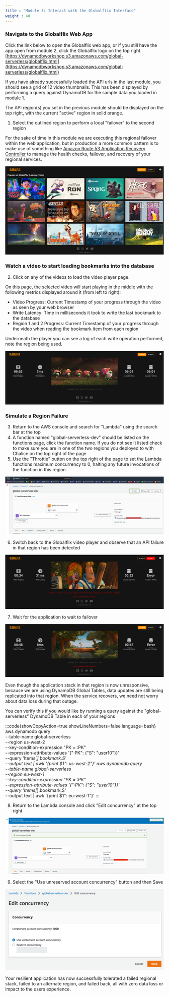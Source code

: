 ```yaml
---
title : "Module 3: Interact with the Globalflix Interface"
weight : 40
---
```


### Navigate to the Globalflix Web App
  Click the link below to open the Globalflix web app, or if you still have the app open from module 2, click the Globalflix logo on the top right. 
  [https://dynamodbworkshop.s3.amazonaws.com/global-serverless/globalflix.html](https://dynamodbworkshop.s3.amazonaws.com/global-serverless/globalflix.html)

If you have already successfully loaded the API urls in the last module, you should see a grid of 12 video thumbnails. This has been displayed by performing a query against DynamoDB for the sample data you loaded in module 1.

The API region(s) you set in the previous module should be displayed on the top right, with the current "active" region in solid orange. 

1. Select the outlined region to perform a local "failover" to the second region

For the sake of time in this module we are executing this regional failover within the web application, but in production a more common pattern is to make use of something like [Amazon Route 53 Application Recovery Controller](https://aws.amazon.com/route53/application-recovery-controller/) to manage the health checks, failover, and recovery of your regional services.

![globalflix](/static/images/global-serverless-application/module_3/globalflix.png)


### Watch a video to start loading bookmarks into the database

2. Click on any of the videos to load the video player page. 

On this page, the selected video will start playing in the middle with the following metrics displayed around it (from left to right):

* Video Progress: Current Timestamp of your progress through the video as seen by your web browser
* Write Latency: Time in milliseconds it took to write the last bookmark to the database
* Region 1 and 2 Progress: Current Timestamp of your progress through the video when reading the bookmark item from each region

Underneath the player you can see a log of each write operation performed, note the region being used.

![player](/static/images/global-serverless-application/module_3/player.png)


### Simulate a Region Failure

3. Return to the AWS console and search for "Lambda" using the search bar at the top
4. A function named "global-serverless-dev" should be listed on the functions page, click the function name. If you do not see it listed check to make sure you are in one of the two regions you deployed to with Chalice on the top right of the page
5. Use the "Throttle" button on the top right of the page to set the Lambda functions maximum concurrency to 0, halting any future invocations of the function in this region.

![lambda_throttle](/static/images/global-serverless-application/module_3/lambda_throttle.png)

6. Switch back to the Globalflix video player and observe that an API failure in that region has been detected

![ui_error](/static/images/global-serverless-application/module_3/ui_error.png)

7. Wait for the application to wait to failover

![ui_failover](/static/images/global-serverless-application/module_3/ui_failover.png)

Even though the application stack in that region is now unresponsive, because we are using DynamoDB Global Tables, data updates are still being replicated into that region. When the service recovers, we need not worry about data loss during that outage.

You can verify this if you would like by running a query against the "global-serverless" DynamoDB Table in each of your regions

:::code{showCopyAction=true showLineNumbers=false language=bash}
aws dynamodb query \
    --table-name global-serverless \
    --region us-west-2 \
    --key-condition-expression "PK = :PK" \
    --expression-attribute-values '{":PK": {"S": "user10"}}' \
    --query 'Items[*].bookmark.S' \
    --output text | awk '{print $1": us-west-2"}'
aws dynamodb query \
    --table-name global-serverless \
    --region eu-west-1 \
    --key-condition-expression "PK = :PK" \
    --expression-attribute-values '{":PK": {"S": "user10"}}' \
    --query 'Items[*].bookmark.S' \
    --output text | awk '{print $1": eu-west-1"}'
:::

8. Return to the Lambda console and click "Edit concurrency" at the top right

![lambda_unthrottle](/static/images/global-serverless-application/module_3/lambda_unthrottle.png)

9. Select the "Use unreserved account concurrency" button and then Save

![lambda_concurrency](/static/images/global-serverless-application/module_3/lambda_concurrency.png)

Your resilient application has now successfully tolerated a failed regional stack, failed to an alternate region, and failed back, all with zero data loss or impact to the users experience.